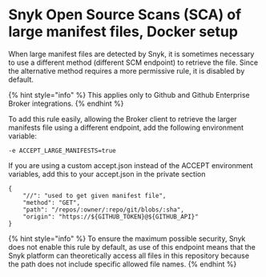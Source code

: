 # Snyk Open Source Scans (SCA) of large manifest files, Docker setup

When large manifest files are detected by Snyk, it is sometimes necessary to use a different method (different SCM endpoint) to retrieve the file. Since the alternative method requires a more permissive rule, it is disabled by default.&#x20;

{% hint style="info" %}
This applies only to Github and Github Enterprise Broker integrations.&#x20;
{% endhint %}

To add this rule easily, allowing the Broker client to retrieve the larger manifests file using a different endpoint, add the following environment variable:

```console
-e ACCEPT_LARGE_MANIFESTS=true
```

If you are using a custom accept.json instead of the ACCEPT environment variables, add this to your accept.json in the private section

```
{
    "//": "used to get given manifest file",
    "method": "GET",
    "path": "/repos/:owner/:repo/git/blobs/:sha",
    "origin": "https://${GITHUB_TOKEN}@${GITHUB_API}"
}
```

{% hint style="info" %}
To ensure the maximum possible security, Snyk does not enable this rule by default, as use of this endpoint means that the Snyk platform can theoretically access all files in this repository because the path does not include specific allowed file names.
{% endhint %}
